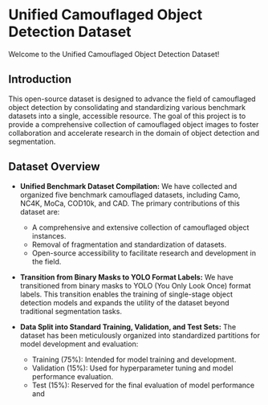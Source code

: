 # Unified Camouflaged Object Detection Dataset

Welcome to the Unified Camouflaged Object Detection Dataset!

## Introduction

This open-source dataset is designed to advance the field of camouflaged object detection by consolidating and standardizing various benchmark datasets into a single, accessible resource. The goal of this project is to provide a comprehensive collection of camouflaged object images to foster collaboration and accelerate research in the domain of object detection and segmentation.

## Dataset Overview

- **Unified Benchmark Dataset Compilation:** We have collected and organized five benchmark camouflaged datasets, including Camo, NC4K, MoCa, COD10k, and CAD. The primary contributions of this dataset are:
  - A comprehensive and extensive collection of camouflaged object instances.
  - Removal of fragmentation and standardization of datasets.
  - Open-source accessibility to facilitate research and development in the field.

- **Transition from Binary Masks to YOLO Format Labels:** We have transitioned from binary masks to YOLO (You Only Look Once) format labels. This transition enables the training of single-stage object detection models and expands the utility of the dataset beyond traditional segmentation tasks.

- **Data Split into Standard Training, Validation, and Test Sets:** The dataset has been meticulously organized into standardized partitions for model development and evaluation:
  - Training (75%): Intended for model training and development.
  - Validation (15%): Used for hyperparameter tuning and model performance evaluation.
  - Test (15%): Reserved for the final evaluation of model performance and

